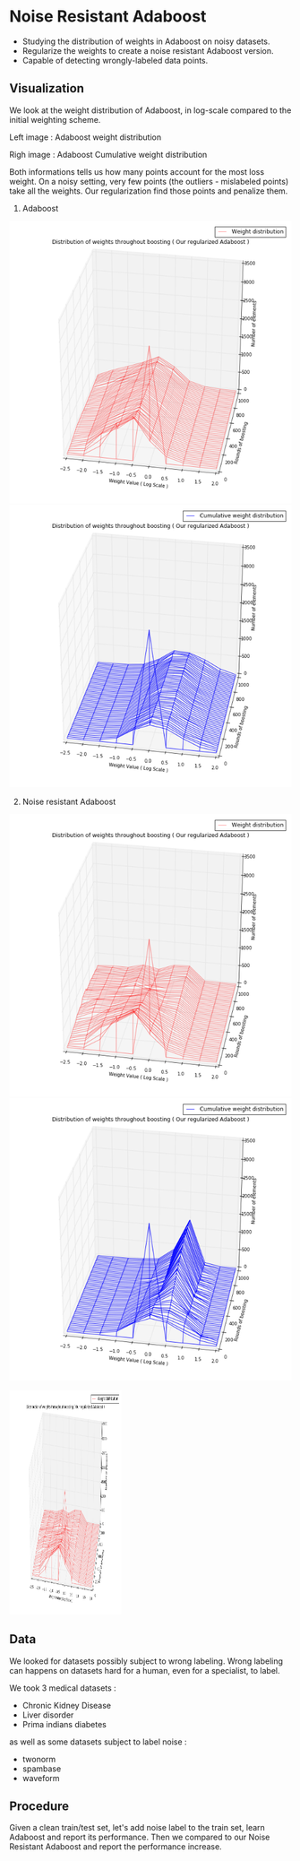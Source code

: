 # Noise Resistant Adaboost

* Studying the distribution of weights in Adaboost on noisy datasets.
* Regularize the weights to create a noise resistant Adaboost version.
* Capable of detecting wrongly-labeled data points.

## Visualization

We look at the weight distribution of Adaboost, in log-scale compared to the initial weighting scheme.

Left image : Adaboost weight distribution

Righ image : Adaboost Cumulative weight distribution

Both informations tells us how many points account for the most loss weight. On a noisy setting, very few points (the outliers - mislabeled points) take all the weights. Our regularization find those points and penalize them.

1. Adaboost

![Adaboost Weights](images/adaboost_weight_distribution.png) ![Adaboost Cumulative Weights](images/adaboost_cumulative_weight_distribution.png)

2. Noise resistant Adaboost

![NRAdaboost Weights](images/newadaboost_weight_distribution.png) ![NRAdaboost Cumulative Weights](images/newadaboost_cumulative_weight_distribution.png)

<img src="images/newadaboost_weight_distribution.png" width="200" height="400" />

## Data

We looked for datasets possibly subject to wrong labeling. Wrong labeling can happens on datasets hard for a human, even for a specialist, to label.

We took 3 medical datasets :
* Chronic Kidney Disease
* Liver disorder
* Prima indians diabetes

as well as some datasets subject to label noise :
* twonorm
* spambase
* waveform

## Procedure

Given a clean train/test set, let's add noise label to the train set, learn Adaboost and report its performance. Then we compared to our Noise Resistant Adaboost and report the performance increase.
